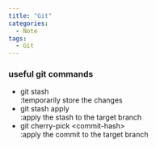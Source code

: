 ```yaml
---
title: "Git"
categories:
  - Note
tags:
  - Git
---
```


### useful git commands
- git stash  
  :temporarily store the changes
- git stash apply  
  :apply the stash to the target branch
- git cherry-pick \<commit-hash\>  
  :apply the commit to the target branch

